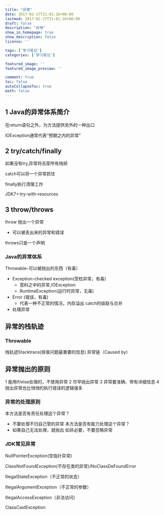 ```yaml
---
title: "异常"
date: 2017-02-27T21:01:16+08:00
lastmod: 2017-02-27T21:01:16+08:00
draft: false
description: "异常"
show_in_homepage: true
show_description: false
license: ''

tags: ['学习笔记']
categories: ['学习笔记']

featured_image: ''
featured_image_preview: ''

comment: true
toc: false
autoCollapseToc: true
math: false
---
```


<!--more-->

## 1 Java的异常体系简介

在return语句之外，为方法提供另外的一种出口

IOException通常代表“预期之内的异常”

## 2 try/catch/finally
如果没有try,异常将击穿所有栈帧

catch可以将一个异常抓住

finally执行清理工作

JDK7+:try-with-resources
## 3 throw/throws

throw 抛出一个异常
- 可以被丢出来的异常和错误

throws只是一个声明

### Java的异常体系
Throwable-可以被抛出的东西（有毒）
- Exception-checked exception(受检异常，有毒)
   - 意料之中的异常,IOException
    - RuntimeException(运行时异常，无毒)
- Error (错误，有毒)
    - 代表一种不正常的情况，内存溢出
catch的级联与合并
- 处理异常
## 异常的栈轨迹
### Throwable
栈轨迹Stacktrace(排查问题最重要的信息)
异常链（Caused by）
## 异常抛出的原则
1 能用if/else处理的，不使用异常
2 尽早抛出异常
3 异常要准确、带有详细信息
4 抛出异常也比悄悄的执行错误的逻辑强多
### 异常的处理原则
本方法是否有责任处理这个异常？
- 不要处理不归自己管的异常
本方法是否有能力处理这个异常？
- 如果自己无法处理，就抛出
如非必要，不要忽略异常
### JDK常见异常
NullPointerException(空指针异常)

ClassNotFoundException(不存在类的异常)/NoClassDeFoundError

IllegalStateException（不正常的状态）

IllegalArgumentException（不正常的参数）

IllegalAccessException（非法访问）

ClassCastException